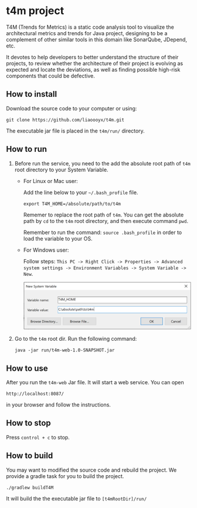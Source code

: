 # t4m project

T4M (Trends for Metrics) is a static code analysis tool to visualize the architectural metrics and trends for Java project, designing to be a complement of other similar tools in this domain like SonarQube, JDepend, etc.

It devotes to help developers to better understand the structure of their projects, to review whether the architecture of their project is evolving as expected and locate the deviations, as well as finding possible high-risk components that could be defective. 

## How to install

Download the source code to your computer or using: 

```
git clone https://github.com/liaoooyx/t4m.git
```

The executable jar file is placed in the `t4m/run/` directory. 

## How to run

1. Before run the service, you need to the add the absolute root path of `t4m` root directory to your System Variable.

   - For Linux or Mac user: 

     Add the line below to your `~/.bash_profile` file.

     ```
     export T4M_HOME=/absolute/path/to/t4m
     ```

     Rememer to replace the root path of `t4m`.  You can get the absolute path by `cd` to the `t4m` root directory, and then execute command  `pwd`.

     Remember to run the command: `source .bash_profile` in order to load the variable to your OS.

   - For Windows user: 

     Follow steps: `This PC -> Right Click -> Properties -> Advanced system settings -> Environment Variables -> System Variable -> New`.

     ![windows-systeem-variable](doc/imgs/windows-systeem-variable.png)

2. Go to the `t4m` root dir. Run the following command:

   ```
   java -jar run/t4m-web-1.0-SNAPSHOT.jar
   ```

## How to use

After you run the `t4m-web` Jar file. It will start a web service. You can open

```
http://localhost:8087/
```

 in your browser and follow the instructions.

## How to stop

Press `control + c` to stop.

## How to build

You may want to modified the source code and rebuild the project. We provide a gradle task for you to build the project.

```
./gradlew buildT4M
```

It will build the the executable jar file to `[t4mRootDir]/run/` 